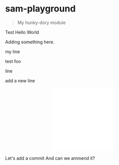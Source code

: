 # sam-playground

> My hunky-dory module

Test
Hello
World

Adding something here.

my line

test
foo

line

add a new line

<div align="center">
	<img src="sb.svg" width="200" height="200">
</div>

Let's add a commit
And can we ammend it?